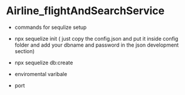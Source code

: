 # Airline_flightAndSearchService

- commands for sequlize setup
- npx sequelize init ( just copy the config.json and put it inside config   folder and add your dbname and password in the json development section)
- npx sequelize db:create

- enviromental varibale
- port
